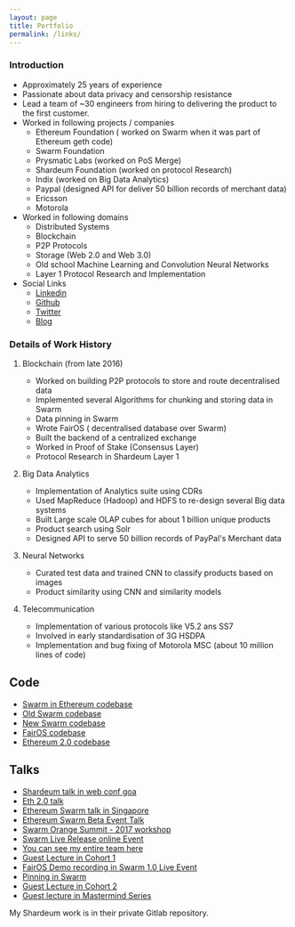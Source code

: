 ```yaml
---
layout: page
title: Portfolio
permalink: /links/
---
```


### Introduction
- Approximately 25 years of experience
- Passionate about data privacy and censorship resistance 
- Lead a team of ~30 engineers from hiring to delivering the product to the first customer.
- Worked in following projects / companies
  - Ethereum Foundation ( worked on Swarm when it was part of Ethereum geth code)
  - Swarm Foundation  
  - Prysmatic Labs (worked on PoS Merge)
  - Shardeum Foundation (worked on protocol Research)
  - Indix (worked on Big Data Analytics)
  - Paypal (designed API for deliver 50 billion records of merchant data)
  - Ericsson 
  - Motorola
- Worked in following domains
  - Distributed Systems
  - Blockchain
  - P2P Protocols
  - Storage (Web 2.0 and Web 3.0)
  - Old school Machine Learning and Convolution Neural Networks
  - Layer 1 Protocol Research and Implementation
- Social Links
  - [Linkedin](https://www.linkedin.com/in/j-mohamed-zahoor-294b1020/)
  - [Github](https://github.com/jmozah)
  - [Twitter](https://twitter.com/jmohamedzahoor)
  - [Blog](https://zahoor.medium.com/)

### Details of Work History

1. Blockchain (from late 2016)
    - Worked on building P2P protocols to store and route decentralised data
    - Implemented several Algorithms for chunking and storing data in Swarm
    - Data pinning in Swarm
    - Wrote FairOS ( decentralised database over Swarm)
    - Built the backend of a centralized exchange
    - Worked in Proof of Stake (Consensus Layer)
    - Protocol Research in Shardeum Layer 1

2. Big Data Analytics
    - Implementation of Analytics suite using CDRs 
    - Used MapReduce (Hadoop) and HDFS to re-design several Big data systems
    - Built Large scale OLAP cubes for about 1 billion unique products
    - Product search using Solr
    - Designed API to serve 50 billion records of PayPal's Merchant data

3. Neural Networks
    - Curated test data and trained CNN to classify products based on images
    - Product similarity using CNN and similarity models

4. Telecommunication 
   - Implementation of various protocols like V5.2 ans SS7
   - Involved in early standardisation of 3G HSDPA
   - Implementation and bug fixing of Motorola MSC (about 10 million lines of code)
   

 

    

## Code
- [Swarm in Ethereum codebase](https://github.com/ethereum/go-ethereum/pulls?q=is%3Apr+is%3Aclosed+author%3Ajmozah)
- [Old Swarm codebase](https://github.com/ethersphere/swarm/pulls?q=is%3Apr+is%3Aclosed+author%3Ajmozah)
- [New Swarm codebase]( https://github.com/ethersphere/bee/pulls?page=1&q=is%3Apr+is%3Aclosed+author%3Ajmozah)
- [FairOS codebase]( https://github.com/fairDataSociety/fairOS-dfs/pulls?q=is%3Apr+is%3Aclosed+author%3Ajmozah)
- [Ethereum 2.0 codebase](https://github.com/prysmaticlabs/prysm/pulls?q=is%3Apr+is%3Aclosed+author%3Ajmozah)


## Talks

- [Shardeum talk in web conf goa](https://www.youtube.com/watch?v=OPYDL92Eahc)
- [Eth 2.0 talk](https://www.youtube.com/watch?v=x8C9Zcb4K3I)
- [Ethereum Swarm talk in Singapore](https://www.youtube.com/watch?v=-9EdPwlgjbo)
- [Ethereum Swarm Beta Event Talk](https://youtu.be/_VZGv0kMbpA?t=4590)
- [Swarm Orange Summit - 2017 workshop](https://www.youtube.com/watch?v=qeDluBouVfE&list=PL6fQnFAjtuY8MowrAYMA5PFVDqzJv4yEV&index=14)
- [Swarm Live Release online Event](https://youtu.be/Mdymc1p82qA?t=8886)
- [You can see my entire team here](https://youtu.be/Iyvox1DhEO0?t=103)
- [Guest Lecture in Cohort 1](https://drive.google.com/file/d/1ZfzWqZoJ8R4rofP6kbQ0kPOxoyi1-2Zs/view?usp=sharing)
- [FairOS Demo recording in Swarm 1.0 Live Event](https://youtu.be/fY87ugewNno?t=70)
- [Pinning in Swarm](https://www.youtube.com/watch?v=0JxGfhjmGhY&list=PL6fQnFAjtuY-Yl5uRcc5ToHVKKB7u9Rbg)
- [Guest Lecture in Cohort 2](https://drive.google.com/file/d/1KSlhb1KZ9OK8M65y9VojvGVy4InMPdnE/view)
- [Guest lecture in Mastermind Series](https://archimydes.dev/fourthact/events/web3-an-intro-to-fundamentals-concepts-and-trends)

My Shardeum work is in their private Gitlab repository. 

